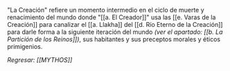 "La Creación" refiere un momento intermedio en el ciclo de muerte y renacimiento del mundo donde "[[a. El Creador]]" usa las [[e. Varas de la Creación]] para canalizar el [[a. Llakha]] del [[d. Río Eterno de la Creación]] para darle forma a la siguiente iteración del mundo _(ver el apartado: [[b. La Partición de los Reinos]])_, sus habitantes y sus preceptos morales y éticos primigenios.

_Regresar:  [[MYTHOS]]_
